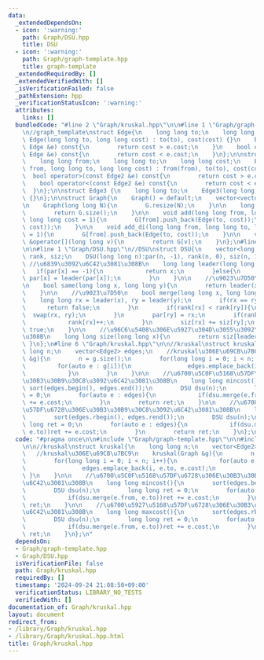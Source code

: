 ```yaml
---
data:
  _extendedDependsOn:
  - icon: ':warning:'
    path: Graph/DSU.hpp
    title: DSU
  - icon: ':warning:'
    path: Graph/graph-template.hpp
    title: graph-template
  _extendedRequiredBy: []
  _extendedVerifiedWith: []
  _isVerificationFailed: false
  _pathExtension: hpp
  _verificationStatusIcon: ':warning:'
  attributes:
    links: []
  bundledCode: "#line 2 \"Graph/kruskal.hpp\"\n\n#line 1 \"Graph/graph-template.hpp\"\
    \n//graph_template\nstruct Edge{\n    long long to;\n    long long cost;\n   \
    \ Edge(long long to, long long cost) : to(to), cost(cost) {}\n    bool operator>(const\
    \ Edge &e) const{\n        return cost > e.cost;\n    }\n    bool operator<(const\
    \ Edge &e) const{\n        return cost < e.cost;\n    }\n};\n\nstruct Edge2{\n\
    \    long long from;\n    long long to;\n    long long cost;\n    Edge2(long long\
    \ from, long long to, long long cost) : from(from), to(to), cost(cost) {}\n  \
    \  bool operator>(const Edge2 &e) const{\n        return cost > e.cost;\n    }\n\
    \    bool operator<(const Edge2 &e) const{\n        return cost < e.cost;\n  \
    \  }\n};\n\nstruct Edge3 {\n    long long to;\n    Edge3(long long to) : to(to)\
    \ {}\n};\n\nstruct Graph{\n    Graph() = default;\n    vector<vector<Edge>> G;\n\
    \n    Graph(long long N){\n        G.resize(N);\n    }\n\n    long long size(){\n\
    \        return G.size();\n    }\n\n    void add(long long from, long long to,\
    \ long long cost = 1){\n        G[from].push_back(Edge(to, cost));\n        G[to].push_back(Edge(from,\
    \ cost));\n    }\n\n    void add_di(long long from, long long to, long long cost\
    \ = 1){\n        G[from].push_back(Edge(to, cost));\n    }\n\n    vector<Edge>\
    \ &operator[](long long v){\n        return G[v];\n    }\n};\n#line 4 \"Graph/kruskal.hpp\"\
    \n\n#line 1 \"Graph/DSU.hpp\"\n//DSU\nstruct DSU{\n    vector<long long> par,\
    \ rank, siz;\n    DSU(long long n):par(n, -1), rank(n, 0), siz(n, 1){}\n\n   \
    \ //\u6839\u3092\u6C42\u3081\u308B\n    long long leader(long long x){\n     \
    \   if(par[x] == -1){\n            return x;\n        }else{\n            return\
    \ par[x] = leader(par[x]);\n        }\n    }\n\n    //\u9023\u7D50\u5224\u5B9A\
    \n    bool same(long long x, long long y){\n        return leader(x) == leader(y);\n\
    \    }\n\n    //\u9023\u7D50\n    bool merge(long long x, long long y){\n    \
    \    long long rx = leader(x), ry = leader(y);\n        if(rx == ry){\n      \
    \      return false;\n        }\n        if(rank[rx] < rank[ry]){\n          \
    \  swap(rx, ry);\n        }\n        par[ry] = rx;\n        if(rank[rx] == rank[ry]){\n\
    \            rank[rx]++;\n        }\n        siz[rx] += siz[ry];\n        return\
    \ true;\n    }\n\n    //\u96C6\u5408\u306E\u5927\u304D\u3055\u3092\u6C42\u3081\
    \u308B\n    long long size(long long x){\n        return siz[leader(x)];\n   \
    \ }\n};\n#line 6 \"Graph/kruskal.hpp\"\n\n//kruskal\nstruct kruskal{\n    long\
    \ long n;\n    vector<Edge2> edges;\n    //kruskal\u306E\u69CB\u7BC9\n    kruskal(Graph\
    \ &g){\n        n = g.size();\n        for(long long i = 0; i < n; i++){\n   \
    \         for(auto e : g[i]){\n                edges.emplace_back(i, e.to, e.cost);\n\
    \            }\n        }\n    }\n\n    //\u6700\u5C0F\u5168\u57DF\u6728\u306E\
    \u30B3\u30B9\u30C8\u3092\u6C42\u3081\u308B\n    long long mincost(){\n       \
    \ sort(edges.begin(), edges.end());\n        DSU dsu(n);\n        long long ret\
    \ = 0;\n        for(auto e : edges){\n            if(dsu.merge(e.from, e.to))ret\
    \ += e.cost;\n        }\n        return ret;\n    }\n\n    //\u6700\u5927\u5168\
    \u57DF\u6728\u306E\u30B3\u30B9\u30C8\u3092\u6C42\u3081\u308B\n    long long maxcost(){\n\
    \        sort(edges.rbegin(), edges.rend());\n        DSU dsu(n);\n        long\
    \ long ret = 0;\n        for(auto e : edges){\n            if(dsu.merge(e.from,\
    \ e.to))ret += e.cost;\n        }\n        return ret;\n    }\n};\n"
  code: "#pragma once\n\n#include \"Graph/graph-template.hpp\"\n\n#include \"Graph/DSU.hpp\"\
    \n\n//kruskal\nstruct kruskal{\n    long long n;\n    vector<Edge2> edges;\n \
    \   //kruskal\u306E\u69CB\u7BC9\n    kruskal(Graph &g){\n        n = g.size();\n\
    \        for(long long i = 0; i < n; i++){\n            for(auto e : g[i]){\n\
    \                edges.emplace_back(i, e.to, e.cost);\n            }\n       \
    \ }\n    }\n\n    //\u6700\u5C0F\u5168\u57DF\u6728\u306E\u30B3\u30B9\u30C8\u3092\
    \u6C42\u3081\u308B\n    long long mincost(){\n        sort(edges.begin(), edges.end());\n\
    \        DSU dsu(n);\n        long long ret = 0;\n        for(auto e : edges){\n\
    \            if(dsu.merge(e.from, e.to))ret += e.cost;\n        }\n        return\
    \ ret;\n    }\n\n    //\u6700\u5927\u5168\u57DF\u6728\u306E\u30B3\u30B9\u30C8\u3092\
    \u6C42\u3081\u308B\n    long long maxcost(){\n        sort(edges.rbegin(), edges.rend());\n\
    \        DSU dsu(n);\n        long long ret = 0;\n        for(auto e : edges){\n\
    \            if(dsu.merge(e.from, e.to))ret += e.cost;\n        }\n        return\
    \ ret;\n    }\n};\n"
  dependsOn:
  - Graph/graph-template.hpp
  - Graph/DSU.hpp
  isVerificationFile: false
  path: Graph/kruskal.hpp
  requiredBy: []
  timestamp: '2024-09-24 21:08:50+09:00'
  verificationStatus: LIBRARY_NO_TESTS
  verifiedWith: []
documentation_of: Graph/kruskal.hpp
layout: document
redirect_from:
- /library/Graph/kruskal.hpp
- /library/Graph/kruskal.hpp.html
title: Graph/kruskal.hpp
---
```

